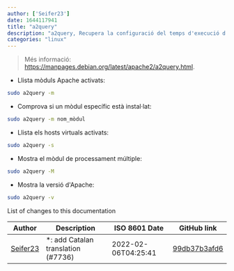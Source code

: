 ```yaml
---
author: ['Seifer23']
date: 1644117941
title: "a2query"
description: "a2query, Recupera la configuració del temps d'execució d'Apache en sistemes operatius basats en Debian."
categories: "linux"
---
```

> Més informació: <https://manpages.debian.org/latest/apache2/a2query.html>.

- Llista mòduls Apache activats:

```bash
sudo a2query -m
```

- Comprova si un mòdul específic està instal·lat:

```bash
sudo a2query -m nom_mòdul
```

- Llista els hosts virtuals activats:

```bash
sudo a2query -s
```

- Mostra el mòdul de processament múltiple:

```bash
sudo a2query -M
```

- Mostra la versió d'Apache:

```bash
sudo a2query -v
```
List of changes to this documentation


Author | Description | ISO 8601 Date | GitHub link
------|-----|-----|-----
[Seifer23](mailto:48915360+Seifer23@users.noreply.github.com) | *: add Catalan translation (#7736) | 2022-02-06T04:25:41 | [99db37b3afd6](https://github.com/tldr-pages/tldr/commit/99db37b3afd6dba836a6d94e4688601fdb3bac98)

